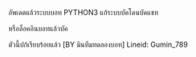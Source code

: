 อัพเดตแล้วระบบบอท PYTHON3 แก้ระบบบัคโดนบัคแชท



หรือล็อคอินบอทแล้วบัค


ตัวนี้ปก้เรียบร้อยแล้ว
[BY มินทีมทดลองบอท]
Lineid: Gumin_789
